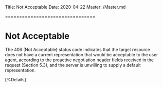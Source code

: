 Title: Not Acceptable
Date: 2020-04-22
Master: /Master.md

================================

Not Acceptable
=============================

The 406 (Not Acceptable) status code indicates that the target
resource does not have a current representation that would be
acceptable to the user agent, according to the proactive negotiation
header fields received in the request (Section 5.3), and the server
is unwilling to supply a default representation.

[%Details]